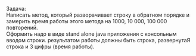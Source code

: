 Задача: <br>
Написать метод, который разворачивает строку в обратном порядке и
замерить время работы этого метода на 1000, 10 000, 100 000 повторений.<br>
Оформить надо в виде stand alone java приложения с консольным вводом строки.
результатом работы должны быть строка, развернутаЯ строка и 3 цифры (время работы).